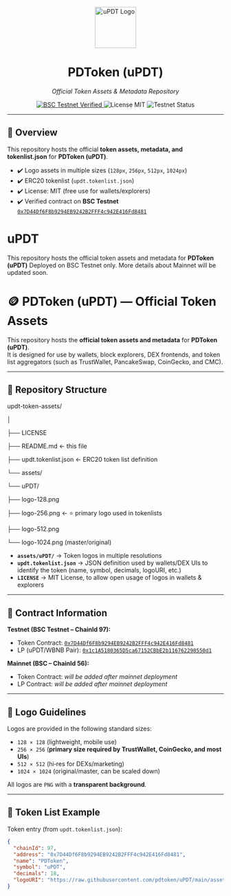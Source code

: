 <p align="center">
  <img src="https://pdtoken.github.io/uPDT/logo-128.png" alt="uPDT Logo" width="96" height="96"/>
</p>

<h1 align="center">PDToken (uPDT)</h1>

<p align="center">
  <em>Official Token Assets & Metadata Repository</em>
</p>

<p align="center">
  <!-- Badges -->
  <a href="https://testnet.bscscan.com/token/0x7D44Df6F8b9294EB9242B2FFF4c942E416Fd8481">
    <img src="https://img.shields.io/badge/BSC-Verified-green?logo=binance" alt="BSC Testnet Verified">
  </a>
  <img src="https://img.shields.io/badge/License-MIT-blue.svg" alt="License MIT">
  <img src="https://img.shields.io/badge/Status-Testnet-orange.svg" alt="Testnet Status">
</p>

---

## 📌 Overview

This repository hosts the official **token assets, metadata, and tokenlist.json** for **PDToken (uPDT)**.

- ✔️ Logo assets in multiple sizes (`128px`, `256px`, `512px`, `1024px`)
- ✔️ ERC20 tokenlist (`updt.tokenlist.json`)
- ✔️ License: MIT (free use for wallets/explorers)
- ✔️ Verified contract on **BSC Testnet**  
  [`0x7D44Df6F8b9294EB9242B2FFF4c942E416Fd8481`](https://testnet.bscscan.com/token/0x7D44Df6F8b9294EB9242B2FFF4c942E416Fd8481)  

# uPDT
This repository hosts the official token assets and metadata for **PDToken (uPDT)**   Deployed on BSC Testnet only. More details about Mainnet will be updated soon.

# 🪙 PDToken (uPDT) — Official Token Assets

This repository hosts the **official token assets and metadata** for **PDToken (uPDT)**.  
It is designed for use by wallets, block explorers, DEX frontends, and token list aggregators (such as TrustWallet, PancakeSwap, CoinGecko, and CMC).

---

## 📂 Repository Structure

updt-token-assets/

│

├── LICENSE

├── README.md ← this file

├── updt.tokenlist.json ← ERC20 token list definition

└── assets/

└── uPDT/

├── logo-128.png

├── logo-256.png ← ⭐ primary logo used in tokenlists

├── logo-512.png

└── logo-1024.png (master/original)


- **`assets/uPDT/`** → Token logos in multiple resolutions  
- **`updt.tokenlist.json`** → JSON definition used by wallets/DEX UIs to identify the token  (name, symbol, decimals, logoURI, etc.)  
- **`LICENSE`** → MIT License, to allow open usage of logos in wallets & explorers  

---

## 🔗 Contract Information

**Testnet (BSC Testnet – ChainId 97):**
- Token Contract: [`0x7D44Df6F8b9294EB9242B2FFF4c942E416Fd8481`](https://testnet.bscscan.com/address/0x7D44Df6F8b9294EB9242B2FFF4c942E416Fd8481)
- LP (uPDT/WBNB Pair): [`0x1c1A5180365D5ca67152CBbE2b116762298550d1`](https://testnet.bscscan.com/address/0x1c1A5180365D5ca67152CBbE2b116762298550d1)

**Mainnet (BSC – ChainId 56):**
- Token Contract: _will be added after mainnet deployment_  
- LP Contract: _will be added after mainnet deployment_  

---

## 📐 Logo Guidelines

Logos are provided in the following standard sizes:
- `128 × 128` (lightweight, mobile use)
- `256 × 256` (**primary size required by TrustWallet, CoinGecko, and most UIs**)
- `512 × 512` (hi‑res for DEXs/marketing)
- `1024 × 1024` (original/master, can be scaled down)

All logos are `PNG` with a **transparent background**.

---

## 📜 Token List Example

Token entry (from `updt.tokenlist.json`):

```json
{
  "chainId": 97,
  "address": "0x7D44Df6F8b9294EB9242B2FFF4c942E416Fd8481",
  "name": "PDToken",
  "symbol": "uPDT",
  "decimals": 18,
  "logoURI": "https://raw.githubusercontent.com/pdtoken/uPDT/main/assets/uPDT/logo-256.png"
}
